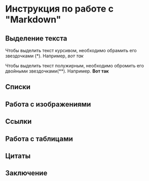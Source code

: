 # Инструкция по работе с "Markdown"

## Выделение текста

Чтобы выделить текст курсивом, необходимо обрамить его звездочками (*). Например, *вот так*

Чтобы выделить текст полужирным, необходимо обромить его двойными звездочками(**). Например. **Вот так**


## Списки

## Работа с изображениями

## Ссылки

## Работа с таблицами

## Цитаты

## Заключение